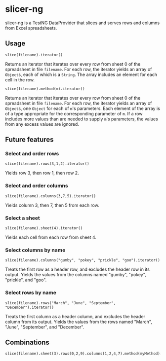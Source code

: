 # slicer-ng
slicer-ng is a TestNG DataProvider that slices and serves rows and columns from Excel spreadsheets.

## Usage

	slice(filename).iterator()

Returns an iterator that iterates over every row from sheet 0 of the spreadsheet in file `filename`.
For each row, the iterator yields an array of `Object`s, each of which is a `String`.
The array includes an element for each cell in the row.

	slice(filename).method(m).iterator()

Returns an iterator that iterates over every row from sheet 0 of the spreadsheet in file `filename`.
For each row, the iterator yields an array of `Object`s,
one `Object` for each of `m`'s parameters.
Each element of the array is of a type appropriate for the corresponding parameter of `m`.
If a row includes more values than are needed to supply `m`'s parameters,
the values from any excess values are ignored.

## Future features

### Select and order rows

	slice(filename).rows(3,1,2).iterator()

Yields row 3, then row 1, then row 2.

### Select and order columns

	slice(filename).columns(3,7,5).iterator()

Yields column 3, then 7, then 5 from each row.

### Select a sheet

	slice(filename).sheet(4).iterator()

Yields each cell from each row from sheet 4.

### Select columns by name

	slice(filename).columns("gumby", "pokey", "prickle", "goo").iterator()

Treats the first row as a header row, and excludes the header row in its output.
Yields the values from the columns named "gumby", "pokey", "prickle", and "goo".

### Select rows by name

	slice(filename).rows("March", "June", "September", "December").iterator()

Treats the first column as a header column, and excludes the header column from its output.
Yields the values from the rows named "March", "June", "September", and "December".

## Combinations

	slice(filename).sheet(3).rows(0,2,9).columns(1,2,4,7).method(myMethod).iterator()
